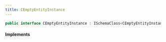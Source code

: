 ```yaml
---
title: CEmptyEntityInstance
---
```


```csharp
public interface CEmptyEntityInstance : ISchemaClass<CEmptyEntityInstance>, ISchemaField, ISchemaClass, INativeHandle
```

#### Implements

